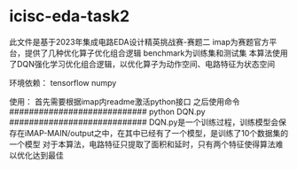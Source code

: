 # icisc-eda-task2
此文件是基于2023年集成电路EDA设计精英挑战赛-赛题二
imap为赛题官方平台，提供了几种优化算子优化组合逻辑
benchmark为训练集和测试集
本算法使用了DQN强化学习优化组合逻辑，以优化算子为动作空间、电路特征为状态空间

环境依赖：
    tensorflow
    numpy

使用：
首先需要根据imap内readme激活python接口
之后使用命令
############################
 python DQN.py <args>
############################
DQN.py是一个训练过程，训练模型会保存在iMAP-MAIN/output之中，在其中已经有了一个模型，是训练了10个数据集的一个模型
对于本算法，电路特征只提取了面积和延时，只有两个特征使得算法难以优化达到最佳